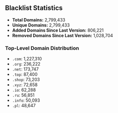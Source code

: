 ## Blacklist Statistics

- **Total Domains:** 2,799,433
- **Unique Domains:** 2,799,433
- **Added Domains Since Last Version:** 806,221
- **Removed Domains Since Last Version:** 1,028,704

### Top-Level Domain Distribution

-  `.com`: 1,227,310
-  `.org`: 236,222
-  `.net`: 173,747
-  `.top`: 87,400
-  `.shop`: 73,203
-  `.xyz`: 72,658
-  `.io`: 62,288
-  `.ru`: 56,851
-  `.info`: 50,093
-  `.pl`: 48,647

